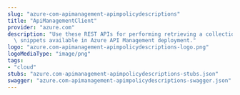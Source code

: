 ```yaml
---
slug: "azure-com-apimanagement-apimpolicydescriptions"
title: "ApiManagementClient"
provider: "azure.com"
description: "Use these REST APIs for performing retrieving a collection of policy\
  \ snippets available in Azure API Management deployment."
logo: "azure.com-apimanagement-apimpolicydescriptions-logo.png"
logoMediaType: "image/png"
tags:
- "cloud"
stubs: "azure.com-apimanagement-apimpolicydescriptions-stubs.json"
swagger: "azure.com-apimanagement-apimpolicydescriptions-swagger.json"
---
```

